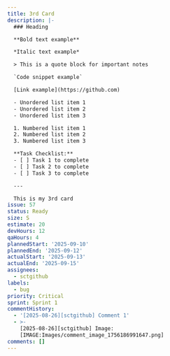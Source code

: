 ```yaml
---
title: 3rd Card
description: |-
  ### Heading

  **Bold text example**

  *Italic text example*

  > This is a quote block for important notes

  `Code snippet example`

  [Link example](https://github.com)

  - Unordered list item 1
  - Unordered list item 2
  - Unordered list item 3

  1. Numbered list item 1
  2. Numbered list item 2
  3. Numbered list item 3

  **Task Checklist:**
  - [ ] Task 1 to complete
  - [ ] Task 2 to complete
  - [ ] Task 3 to complete

  ---

  This is my 3rd card
issue: 57
status: Ready
size: S
estimate: 20
devHours: 12
qaHours: 4
plannedStart: '2025-09-10'
plannedEnd: '2025-09-12'
actualStart: '2025-09-13'
actualEnd: '2025-09-15'
assignees:
  - sctgithub
labels:
  - bug
priority: Critical
sprint: Sprint 1
commentHistory:
  - '[2025-08-26][sctgithub] Comment 1'
  - >-
    [2025-08-26][sctgithub] Image:
    [IMAGE:Images/comment_image_1756186991647.png]
comments: []
---
```


